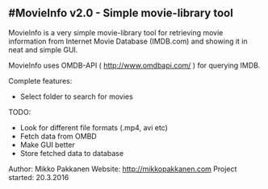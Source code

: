 #MovieInfo v2.0 - Simple movie-library tool
------------------------
MovieInfo is a very simple movie-library tool for retrieving movie information from
Internet Movie Database (IMDB.com) and showing it in neat and simple GUI.

MovieInfo uses OMDB-API ( http://www.omdbapi.com/ ) for querying IMDB.

Complete features:
- Select folder to search for movies

TODO:
- Look for different file formats (.mp4, avi etc)
- Fetch data from OMBD
- Make GUI better
- Store fetched data to database

Author: Mikko Pakkanen
Website: http://mikkopakkanen.com
Project started: 20.3.2016

